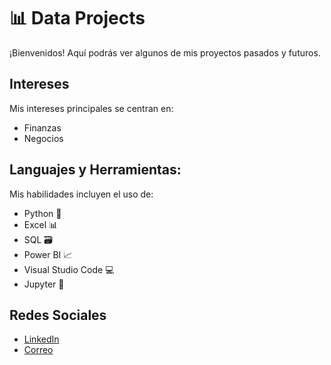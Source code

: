 # 📊 Data Projects

¡Bienvenidos! Aquí podrás ver algunos de mis proyectos pasados y futuros.

## Intereses

Mis intereses principales se centran en:
- Finanzas
- Negocios

## Languajes y Herramientas:

Mis habilidades incluyen el uso de:
- Python 🐍
- Excel 📊
- SQL 🗃️
- Power BI 📈
- Visual Studio Code 💻
- Jupyter 📓
## Redes Sociales
* [LinkedIn](www.linkedin.com/in/janpier-riveros)
* [Correo](jhriveros321@gmail.com)
